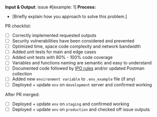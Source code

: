 
**Input & Output**: issue #[example: 1]
**Process:**
- [Briefly explain how you approach to solve this problem.]

PR checklist:

- [ ] Correctly implemented requested outputs
- [ ] Security vulnerabilities have been considered and prevented
- [ ] Optimized time, space code complexity and network bandwidth
- [ ] Added unit tests for main and edge cases
- [ ] Added unit tests with 80% - 100% code coverage
- [ ] Variables and functions naming are semantic and easy to understand
- [ ] Documented code followed by [IPO rules](https://www.sesvtutorial.com/setting-up-your-study-environment-and-mentality/#input---process---output-ipo) and/or updated Postman collection
- [ ] Added new `environment variable` to `.env_example` file (if any)
- [ ] Deployed + update `env` on `development` server and confirmed working

After PR merged:

- [ ] Deployed + update `env` on `staging` and confirmed working
- [ ] Deployed + update `env` on `production` and checked off issue outputs